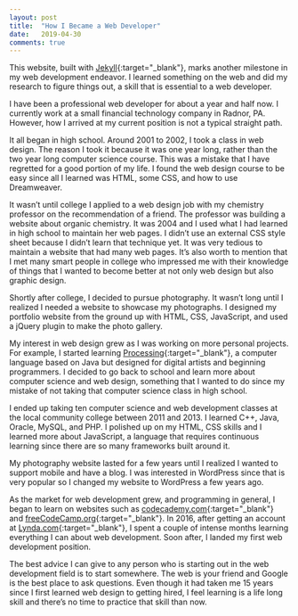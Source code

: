 ```yaml
---
layout: post
title:  "How I Became a Web Developer"
date:   2019-04-30
comments: true
---
```

This website, built with [Jekyll][jekyll]{:target="_blank"}, marks another milestone in my web development endeavor. I learned something on the web and did my research to figure things out, a skill that is essential to a web developer.

I have been a professional web developer for about a year and half now. I currently work at a small financial technology company in Radnor, PA. However, how I arrived at my current position is not a typical straight path.

It all began in high school. Around 2001 to 2002, I took a class in web design. The reason I took it because it was one year long, rather than the two year long computer science course. This was a mistake that I have regretted for a good portion of my life. I found the web design course to be easy since all I learned was HTML, some CSS, and how to use Dreamweaver.

It wasn’t until college I applied to a web design job with my chemistry professor on the recommendation of a friend. The professor was building a website about organic chemistry. It was 2004 and I used what I had learned in high school to maintain her web pages. I didn’t use an external CSS style sheet because I didn’t learn that technique yet. It was very tedious to maintain a website that had many web pages. It’s also worth to mention that I met many smart people in college who impressed me with their knowledge of things that I wanted to become better at not only web design but also graphic design.

Shortly after college, I decided to pursue photography. It wasn’t long until I realized I needed a website to showcase my photographs. I designed my portfolio website from the ground up with HTML, CSS, JavaScript, and used a jQuery plugin to make the photo gallery.

My interest in web design grew as I was working on more personal projects. For example, I started learning [Processing][processing]{:target="_blank"}, a computer language based on Java but designed for digital artists and beginning programmers. I decided to go back to school and learn more about computer science and web design, something that I wanted to do since my mistake of not taking that computer science class in high school.

I ended up taking ten computer science and web development classes at the local community college between 2011 and 2013. I learned C++, Java, Oracle, MySQL, and PHP. I polished up on my HTML, CSS skills and I learned more about JavaScript, a language that requires continuous learning since there are so many frameworks built around it.

My photography website lasted for a few years until I realized I wanted to support mobile and have a blog. I was interested in WordPress since that is very popular so I changed my website to WordPress a few years ago.

As the market for web development grew, and programming in general, I began to learn on websites such as [codecademy.com][codecademy]{:target="_blank"} and [freeCodeCamp.org][freeCodeCamp]{:target="_blank"}. In 2016, after getting an account at [Lynda.com][lynda]{:target="_blank"}, I spent a couple of intense months learning everything I can about web development. Soon after, I landed my first web development position.

The best advice I can give to any person who is starting out in the web development field is to start somewhere. The web is your friend and Google is the best place to ask questions. Even though it had taken me 15 years since I first learned web design to getting hired, I feel learning is a life long skill and there’s no time to practice that skill than now. 

[jekyll]: https://jekyllrb.com/
[processing]: https://processing.org/
[codecademy]: https://www.codecademy.com/
[freeCodeCamp]: https://www.freecodecamp.org/
[lynda]: https://www.lynda.com/